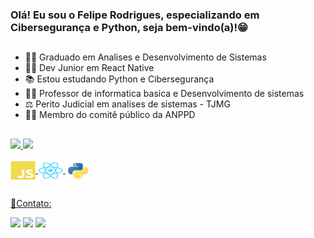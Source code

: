 
### Olá! Eu sou o Felipe Rodrigues, especializando em Cibersegurança e Python, seja bem-vindo(a)!😁

##
- 👨‍🎓 Graduado em Analises e Desenvolvimento de Sistemas
- 👨‍💻 Dev Junior em React Native
- 📚 Estou estudando Python e Cibersegurança
- 👨‍🏫 Professor de informatica basica e Desenvolvimento de sistemas 
- ⚖ Perito Judicial em analises de sistemas - TJMG
- 👨‍💼 Membro do comitê público da ANPPD

 ##

<div>
  <a href="https://github.com/lferodrigues">
  <img height="180em" src="https://github-readme-stats.vercel.app/api?username=lferodrigues&show_icons=true&theme=dracula&include_all_commits=true&count_private=true"/>
  <img height="180em" src="https://github-readme-stats.vercel.app/api/top-langs/?username=lferodrigues&layout=compact&langs_count=7&theme=dracula"/>
</div>
<div style="display: inline_block"><br>
  <img align="center" alt="Rafa-Js" height="30" width="40" src="https://raw.githubusercontent.com/devicons/devicon/master/icons/javascript/javascript-plain.svg">
  <img align="center" alt="Rafa-React" height="30" width="40" src="https://raw.githubusercontent.com/devicons/devicon/master/icons/react/react-original.svg">
  <img align="center" alt="Rafa-Python" height="30" width="40" src="https://raw.githubusercontent.com/devicons/devicon/master/icons/python/python-original.svg">
 
 
</div>
  
 ##
 
<div> 
  <p>📧Contato:</p>
  <a href="https://www.instagram.com/perito.ferodrigues/" target="_blank"><img src="https://img.shields.io/badge/-Instagram-%23E4405F?style=for-the-badge&logo=instagram&logoColor=white" target="_blank"></a>
  <a href = "mailto:contato.lferodrigues@gmail.com"><img src="https://img.shields.io/badge/-Gmail-%23333?style=for-the-badge&logo=gmail&logoColor=white" target="_blank"></a>
  <a href="https://www.linkedin.com/in/felipe-rodrigues-12732b235/" target="_blank"><img src="https://img.shields.io/badge/-LinkedIn-%230077B5?style=for-the-badge&logo=linkedin&logoColor=white" target="_blank"></a> 
 
 
 
</div>
